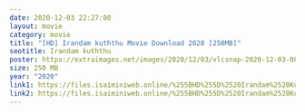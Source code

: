 ```yaml
---
date: 2020-12-03 22:27:00
layout: movie
category: movie
title: "[HD] Irandam kuththu Movie Download 2020 [250MB]"
seotitle: Irandam kuththu
poster: https://extraimages.net/images/2020/12/03/vlcsnap-2020-12-03-08h21m50s295.md.png
size: 250 MB
year: "2020"
link1: https://files.isaiminiweb.online/%255BHD%255D%2520Irandam%2520Kuthu/(%2520Telegram%2520%40isaiminidownload%2520)%2520-%2520IRANDAM%2520KUTHTHU%2520(2020)%2520Tamil%2520HDRip%2520-%2520200MB%2520-%2520x264%2520-%2520MP3.mkv?rootId=0AJtZkTkXLBuYUk9PVA
link2: https://files.isaiminiweb.online/%255BHD%255D%2520Irandam%2520Kuthu/(%2520Telegram%2520%40isaiminidownload%2520)%2520-%2520IRANDAM%2520KUTHTHU%2520(2020)%2520Tamil%2520HDRip%2520-%2520200MB%2520-%2520x264%2520-%2520MP3.mkv?rootId=0AJtZkTkXLBuYUk9PVA
---
```

